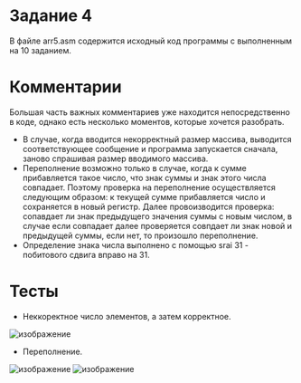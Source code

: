 # Задание 4
В файле arr5.asm содержится исходный код программы с выполненным на 10 заданием.

# Комментарии
Большая часть важных комментариев уже находится непосредственно в коде, однако есть несколько моментов, которые хочется разобрать.

* В случае, когда вводится некорректный размер массива, выводится соответствующее сообщение и программа запускается сначала, заново спрашивая размер вводимого массива. 
* Переполнение возможно только в случае, когда к сумме прибавляется такое число, что знак суммы и знак этого числа совпадает.
  Поэтому проверка на переполнение осуществляется следующим образом: к текущей сумме прибавляется число и сохраняется в новый регистр. Далее провоизводится проверка: сопавдает ли знак
  предыдущего значения суммы с новым числом, в случае если совпадает далее проверяется совпдает ли знак новой и предыдущей суммы, если нет, то произошло переполнение.
* Определение знака числа выполнено с помощью srai 31 - побитового сдвига вправо на 31. 

# Тесты
* Неккоректное число элементов, а затем корректное.
  
![изображение](https://github.com/user-attachments/assets/ca807138-f464-4470-a54d-26aff91528e5)

* Переполнение.
  
![изображение](https://github.com/user-attachments/assets/17ec9dbf-f0a8-49eb-999f-3344f3040cd0)
![изображение](https://github.com/user-attachments/assets/d6b393c8-08f4-4faa-a8e9-df967f3834bd)


